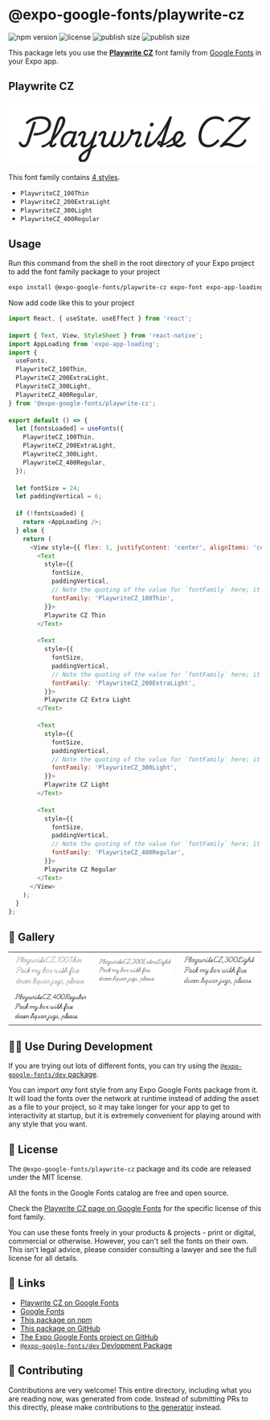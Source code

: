 # @expo-google-fonts/playwrite-cz

![npm version](https://flat.badgen.net/npm/v/@expo-google-fonts/playwrite-cz)
![license](https://flat.badgen.net/github/license/expo/google-fonts)
![publish size](https://flat.badgen.net/packagephobia/install/@expo-google-fonts/playwrite-cz)
![publish size](https://flat.badgen.net/packagephobia/publish/@expo-google-fonts/playwrite-cz)

This package lets you use the [**Playwrite CZ**](https://fonts.google.com/specimen/Playwrite+CZ) font family from [Google Fonts](https://fonts.google.com/) in your Expo app.

## Playwrite CZ

![Playwrite CZ](./font-family.png)

This font family contains [4 styles](#-gallery).

- `PlaywriteCZ_100Thin`
- `PlaywriteCZ_200ExtraLight`
- `PlaywriteCZ_300Light`
- `PlaywriteCZ_400Regular`

## Usage

Run this command from the shell in the root directory of your Expo project to add the font family package to your project
```sh
expo install @expo-google-fonts/playwrite-cz expo-font expo-app-loading
```

Now add code like this to your project
```js
import React, { useState, useEffect } from 'react';

import { Text, View, StyleSheet } from 'react-native';
import AppLoading from 'expo-app-loading';
import {
  useFonts,
  PlaywriteCZ_100Thin,
  PlaywriteCZ_200ExtraLight,
  PlaywriteCZ_300Light,
  PlaywriteCZ_400Regular,
} from '@expo-google-fonts/playwrite-cz';

export default () => {
  let [fontsLoaded] = useFonts({
    PlaywriteCZ_100Thin,
    PlaywriteCZ_200ExtraLight,
    PlaywriteCZ_300Light,
    PlaywriteCZ_400Regular,
  });

  let fontSize = 24;
  let paddingVertical = 6;

  if (!fontsLoaded) {
    return <AppLoading />;
  } else {
    return (
      <View style={{ flex: 1, justifyContent: 'center', alignItems: 'center' }}>
        <Text
          style={{
            fontSize,
            paddingVertical,
            // Note the quoting of the value for `fontFamily` here; it expects a string!
            fontFamily: 'PlaywriteCZ_100Thin',
          }}>
          Playwrite CZ Thin
        </Text>

        <Text
          style={{
            fontSize,
            paddingVertical,
            // Note the quoting of the value for `fontFamily` here; it expects a string!
            fontFamily: 'PlaywriteCZ_200ExtraLight',
          }}>
          Playwrite CZ Extra Light
        </Text>

        <Text
          style={{
            fontSize,
            paddingVertical,
            // Note the quoting of the value for `fontFamily` here; it expects a string!
            fontFamily: 'PlaywriteCZ_300Light',
          }}>
          Playwrite CZ Light
        </Text>

        <Text
          style={{
            fontSize,
            paddingVertical,
            // Note the quoting of the value for `fontFamily` here; it expects a string!
            fontFamily: 'PlaywriteCZ_400Regular',
          }}>
          Playwrite CZ Regular
        </Text>
      </View>
    );
  }
};

```

## 🔡 Gallery


||||
|-|-|-|
|![PlaywriteCZ_100Thin](./PlaywriteCZ_100Thin.ttf.png)|![PlaywriteCZ_200ExtraLight](./PlaywriteCZ_200ExtraLight.ttf.png)|![PlaywriteCZ_300Light](./PlaywriteCZ_300Light.ttf.png)||
|![PlaywriteCZ_400Regular](./PlaywriteCZ_400Regular.ttf.png)||||


## 👩‍💻 Use During Development

If you are trying out lots of different fonts, you can try using the [`@expo-google-fonts/dev` package](https://github.com/expo/google-fonts/tree/master/font-packages/dev#readme).

You can import *any* font style from any Expo Google Fonts package from it. It will load the fonts
over the network at runtime instead of adding the asset as a file to your project, so it may take longer
for your app to get to interactivity at startup, but it is extremely convenient
for playing around with any style that you want.

## 📖 License

The `@expo-google-fonts/playwrite-cz` package and its code are released under the MIT license.

All the fonts in the Google Fonts catalog are free and open source.

Check the [Playwrite CZ page on Google Fonts](https://fonts.google.com/specimen/Playwrite+CZ) for the specific license of this font family.

You can use these fonts freely in your products & projects - print or digital, commercial or otherwise. However, you can't sell the fonts on their own. This isn't legal advice, please consider consulting a lawyer and see the full license for all details.

## 🔗 Links

- [Playwrite CZ on Google Fonts](https://fonts.google.com/specimen/Playwrite+CZ)
- [Google Fonts](https://fonts.google.com/)
- [This package on npm](https://www.npmjs.com/package/@expo-google-fonts/playwrite-cz)
- [This package on GitHub](https://github.com/expo/google-fonts/tree/master/font-packages/playwrite-cz)
- [The Expo Google Fonts project on GitHub](https://github.com/expo/google-fonts)
- [`@expo-google-fonts/dev` Devlopment Package](https://github.com/expo/google-fonts/tree/master/font-packages/dev)

## 🤝 Contributing

Contributions are very welcome! This entire directory, including what you are reading now, was generated from code. Instead of submitting PRs to this directly, please make contributions to [the generator](https://github.com/expo/google-fonts/tree/master/packages/generator) instead.
